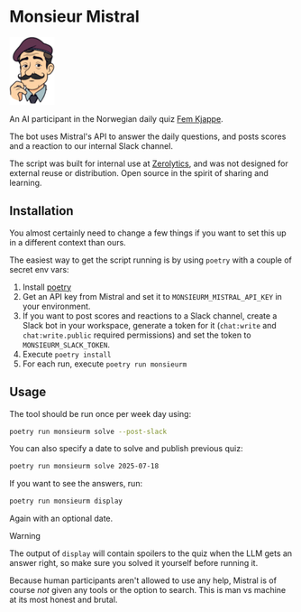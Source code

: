 # Monsieur Mistral

![Monsieur Mistral](https://raw.githubusercontent.com/vegardege/monsieurm/refs/heads/main/assets/monsieurm.png?raw=true)

An AI participant in the Norwegian daily quiz
[Fem Kjappe](https://www.femkjappe.no/).

The bot uses Mistral's API to answer the daily questions, and posts scores
and a reaction to our internal Slack channel.

The script was built for internal use at
[Zerolytics](https://www.zerolytics.com), and was not designed for external
reuse or distribution. Open source in the spirit of sharing and learning.

## Installation

You almost certainly need to change a few things if you want to set this up
in a different context than ours.

The easiest way to get the script running is by using `poetry` with a couple
of secret env vars:

1. Install [poetry](https://python-poetry.org/docs/#installation)
2. Get an API key from Mistral and set it to `MONSIEURM_MISTRAL_API_KEY`
   in your environment.
3. If you want to post scores and reactions to a Slack channel, create a Slack
   bot in your workspace, generate a token for it (`chat:write` and
   `chat:write.public` required permissions) and set the token to
   `MONSIEURM_SLACK_TOKEN`.
4. Execute `poetry install`
5. For each run, execute `poetry run monsieurm`

## Usage

The tool should be run once per week day using:

```bash
poetry run monsieurm solve --post-slack
```

You can also specify a date to solve and publish previous quiz:

```bash
poetry run monsieurm solve 2025-07-18
```

If you want to see the answers, run:

```bash
poetry run monsieurm display
```

Again with an optional date.

> [!WARNING]
> The output of `display` will contain spoilers to the quiz when the LLM gets
> an answer right, so make sure you solved it yourself before running it.

Because human participants aren't allowed to use any help, Mistral is of
course _not_ given any tools or the option to search. This is man vs
machine at its most honest and brutal.
